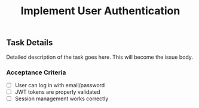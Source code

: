 ﻿---
title: "Implement User Authentication"
description: "Add login/logout functionality with JWT tokens"
issue: 101
status: "In Progress"          # Must match project Status options
priority: "High"               # Must match project Priority options
size: "L"	                   # Must match project Size options
sprint: "Sprint 1"             # Must match project Sprint options
estimate: 8                    # Number (hours/points)
devHours: 6                    # Number
qaHours: 2                     # Number
plannedStart: "2025-01-15"     # YYYY-MM-DD format
plannedEnd: "2025-01-22"       # YYYY-MM-DD format
actualStart: '2025-09-23'	   # YYYY-MM-DD format
actualEnd: '2025-09-27'		   # YYYY-MM-DD format
assignees:                     # Array of GitHub usernames
  - "sctgithub"
labels:                        # Array of GitHub labels
  - "enhancement"
  - "bug"
milestone: "v1.0"              # Must match existing milestone
comments: |                    # Multi-line comments
  This task requires coordination with the frontend team.
  
  Dependencies:
  - Database schema updates
  - Security review
relationships:                 # Array of issue references
  - "#20"                      # Related issue
---

## Task Details

Detailed description of the task goes here. This will become the issue body.

### Acceptance Criteria

- [ ] User can log in with email/password
- [ ] JWT tokens are properly validated
- [ ] Session management works correctly